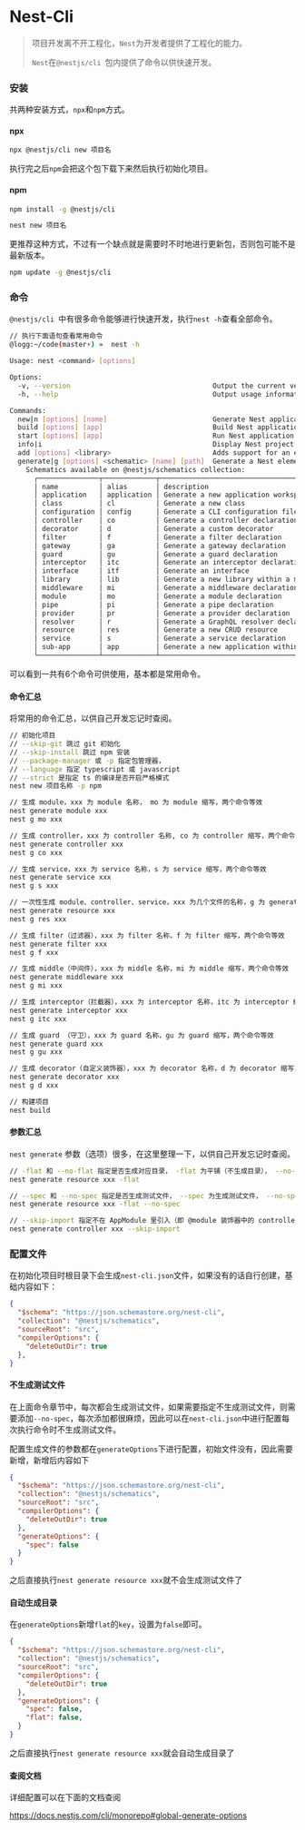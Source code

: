 # Nest-Cli

> 项目开发离不开工程化，`Nest`为开发者提供了工程化的能力。
>
> `Nest`在`@nestjs/cli `包内提供了命令以供快速开发。



### 安装

共两种安装方式，`npx`和`npm`方式。



#### npx

```bash
npx @nestjs/cli new 项目名
```

执行完之后`npm`会把这个包下载下来然后执行初始化项目。



#### npm

```bash
npm install -g @nestjs/cli

nest new 项目名
```

更推荐这种方式，不过有一个缺点就是需要时不时地进行更新包，否则包可能不是最新版本。

```bash
npm update -g @nestjs/cli
```



### 命令

`@nestjs/cli `中有很多命令能够进行快速开发，执行`nest -h`查看全部命令。

```bash
// 执行下面语句查看常用命令
@logg:~/code(master⚡) »  nest -h

Usage: nest <command> [options]

Options:
  -v, --version                                   Output the current version.
  -h, --help                                      Output usage information.

Commands:
  new|n [options] [name]                          Generate Nest application.
  build [options] [app]                           Build Nest application.
  start [options] [app]                           Run Nest application.
  info|i                                          Display Nest project details.
  add [options] <library>                         Adds support for an external library to your project.
  generate|g [options] <schematic> [name] [path]  Generate a Nest element.
    Schematics available on @nestjs/schematics collection:
      ┌───────────────┬─────────────┬──────────────────────────────────────────────┐
      │ name          │ alias       │ description                                  │
      │ application   │ application │ Generate a new application workspace         │
      │ class         │ cl          │ Generate a new class                         │
      │ configuration │ config      │ Generate a CLI configuration file            │
      │ controller    │ co          │ Generate a controller declaration            │
      │ decorator     │ d           │ Generate a custom decorator                  │
      │ filter        │ f           │ Generate a filter declaration                │
      │ gateway       │ ga          │ Generate a gateway declaration               │
      │ guard         │ gu          │ Generate a guard declaration                 │
      │ interceptor   │ itc         │ Generate an interceptor declaration          │
      │ interface     │ itf         │ Generate an interface                        │
      │ library       │ lib         │ Generate a new library within a monorepo     │
      │ middleware    │ mi          │ Generate a middleware declaration            │
      │ module        │ mo          │ Generate a module declaration                │
      │ pipe          │ pi          │ Generate a pipe declaration                  │
      │ provider      │ pr          │ Generate a provider declaration              │
      │ resolver      │ r           │ Generate a GraphQL resolver declaration      │
      │ resource      │ res         │ Generate a new CRUD resource                 │
      │ service       │ s           │ Generate a service declaration               │
      │ sub-app       │ app         │ Generate a new application within a monorepo │
      └───────────────┴─────────────┴──────────────────────────────────────────────┘

```

可以看到一共有6个命令可供使用，基本都是常用命令。



#### 命令汇总

将常用的命令汇总，以供自己开发忘记时查阅。

```bash
// 初始化项目 
// --skip-git 跳过 git 初始化
// --skip-install 跳过 npm 安装
// --package-manager 或 -p 指定包管理器，
// --language 指定 typescript 或 javascript
// --strict 是指定 ts 的编译是否开启严格模式
nest new 项目名称 -p npm

// 生成 module，xxx 为 module 名称， mo 为 module 缩写，两个命令等效
nest generate module xxx
nest g mo xxx

// 生成 controller，xxx 为 controller 名称, co 为 controller 缩写，两个命令等效
nest generate controller xxx
nest g co xxx

// 生成 service，xxx 为 service 名称，s 为 service 缩写，两个命令等效
nest generate service xxx
nest g s xxx

// 一次性生成 module、controller、service，xxx 为几个文件的名称，g 为 generate 缩写，res 为resource缩写
nest generate resource xxx
nest g res xxx

// 生成 filter（过滤器），xxx 为 filter 名称，f 为 filter 缩写，两个命令等效
nest generate filter xxx
nest g f xxx

// 生成 middle（中间件），xxx 为 middle 名称，mi 为 middle 缩写，两个命令等效
nest generate middleware xxx
nest g mi xxx

// 生成 interceptor（拦截器），xxx 为 interceptor 名称，itc 为 interceptor 缩写，两个命令等效
nest generate interceptor xxx 
nest g itc xxx

// 生成 guard （守卫），xxx 为 guard 名称，gu 为 guard 缩写，两个命令等效
nest generate guard xxx 
nest g gu xxx

// 生成 decorator（自定义装饰器），xxx 为 decorator 名称，d 为 decorator 缩写，两个命令等效
nest generate decorator xxx
nest g d xxx

// 构建项目
nest build
```



#### 参数汇总

`nest generate` 参数（选项）很多，在这里整理一下，以供自己开发忘记时查阅。

```bash
// -flat 和 --no-flat 指定是否生成对应目录， -flat 为平铺（不生成目录）， --no-flat 为不平铺（生成目录）
nest generate resource xxx -flat

// --spec 和 --no-spec 指定是否生成测试文件， --spec 为生成测试文件， --no-spec 为不生成测试文件
nest generate resource xxx -flat --no-spec

// --skip-import 指定不在 AppModule 里引入（即 @module 装饰器中的 controllers 参数不引入）
nest generate controller xxx --skip-import
```



### 配置文件

在初始化项目时根目录下会生成`nest-cli.json`文件，如果没有的话自行创建，基础内容如下：

```json
{
  "$schema": "https://json.schemastore.org/nest-cli",
  "collection": "@nestjs/schematics",
  "sourceRoot": "src",
  "compilerOptions": {
    "deleteOutDir": true
  },
}
```



#### 不生成测试文件

在上面命令章节中，每次都会生成测试文件，如果需要指定不生成测试文件，则需要添加`--no-spec`，每次添加都很麻烦，因此可以在`nest-cli.json`中进行配置每次执行命令时不生成测试文件。

配置生成文件的参数都在`generateOptions`下进行配置，初始文件没有，因此需要新增，新增后内容如下

```json
{
  "$schema": "https://json.schemastore.org/nest-cli",
  "collection": "@nestjs/schematics",
  "sourceRoot": "src",
  "compilerOptions": {
    "deleteOutDir": true
  },
  "generateOptions": {
    "spec": false
  }
}
```

之后直接执行`nest generate resource xxx`就不会生成测试文件了



#### 自动生成目录

在`generateOptions`新增`flat`的`key`，设置为`false`即可。

```json
{
  "$schema": "https://json.schemastore.org/nest-cli",
  "collection": "@nestjs/schematics",
  "sourceRoot": "src",
  "compilerOptions": {
    "deleteOutDir": true
  },
  "generateOptions": {
    "spec": false,
    "flat": false,
  }
}
```

之后直接执行`nest generate resource xxx`就会自动生成目录了



#### 查阅文档

详细配置可以在下面的文档查阅

https://docs.nestjs.com/cli/monorepo#global-generate-options

